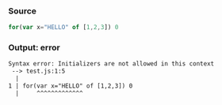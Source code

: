 ### Source
```js
for(var x="HELLO" of [1,2,3]) 0
```

### Output: error
```txt
Syntax error: Initializers are not allowed in this context
 --> test.js:1:5
  |
1 | for(var x="HELLO" of [1,2,3]) 0
  |     ^^^^^^^^^^^^^ 
```
